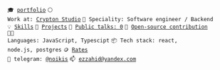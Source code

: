 <code>🎓 [portfolio](https://ilyas.tech/)</code>
<code>⚪ Work at: [Crypton Studio](https://crypton.studio/)</code>
<code>👷 Speciality: Software engineer / Backend</code><br>
<code>💡 [Skills](SKILLS.md)</code>
<code>🧻 [Projects](PROJECTS.md)</code>
<code>📢 [Public talks: 0](TALKS.md)</code>
<code>👀 [Open-source contribution](CONTRIBUTION.md)</code><br>
<code>🧑‍💻 Languages: JavaScript, Typescipt</code>
<code>📦 Tech stack: react, node.js, postgres</code>
<code>🪙 [Rates](RATES.md)</code><br>
<code>💬 telegram: [@noikis](https://telegram.me/noikis)</code>
<code>📫 [ezzahid@yandex.com](mailto:ezzahid@yandex.com)</code>
